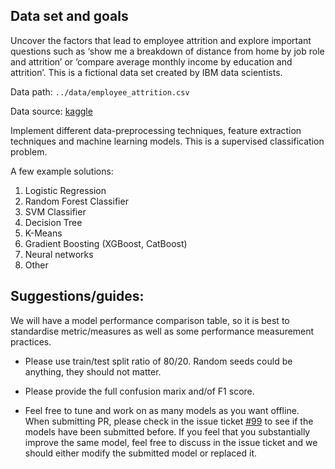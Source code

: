 ## Data set and goals
Uncover the factors that lead to employee attrition and explore important questions such as ‘show me a breakdown of distance from home by job role and attrition’ or ‘compare average monthly income by education and attrition’. This is a fictional data set created by IBM data scientists.

Data path: `../data/employee_attrition.csv`

Data source: [kaggle](https://www.kaggle.com/pavansubhasht/ibm-hr-analytics-attrition-dataset)



Implement different data-preprocessing techniques, feature extraction techniques and machine learning models. This is a supervised classification problem.

A few example solutions:
1) Logistic Regression
2) Random Forest Classifier
3) SVM Classifier
4) Decision Tree
5) K-Means
6) Gradient Boosting (XGBoost, CatBoost)
7) Neural networks 
8) Other

## Suggestions/guides:

We will have a model performance comparison table, so it is best to standardise metric/measures as well as some performance measurement practices. 

- Please use train/test split ratio of 80/20. Random seeds could be anything, they should not matter.

- Please provide the full confusion marix and/of F1 score.

- Feel free to tune and work on as many models as you want offline. When submitting PR, please check in the issue ticket [#99](https://github.com/gimseng/99-ML-Learning-Projects/issues/98) to see if the models have been submitted before. If you feel that you substantially improve the same model, feel free to discuss in the issue ticket and we should either modify the submitted model or replaced it.


 

